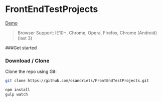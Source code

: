 # FrontEndTestProjects

 [Demo]( https://osandriets.github.io/FrontEndTestProjects/build/)
 
> Browser Support: IE10+, Chrome, Opera, Firefox, Chrome (Android) (last 3)


###Get started

### Download / Clone

Clone the repo using Git:

```bash
git clone https://github.com/osandriets/FrontEndTestProjects.git
```

```bash
npm install
gulp watch 
```
